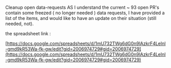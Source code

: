 Cleanup open data-requests
AS I understand the current ~ 93 open PR's contain some freezed ( no longer needed ) data requests, I have provided a list of the items, and would like to have an update on their situation (still needed, not).
the spreadsheet link : 


[https://docs.google.com/spreadsheets/d/1mU732TWg6dG0n9lAzkrF4LeInl-gmd9kR53Wa-fk-gw/edit?gid=2006974729#gid=2006974729](https://docs.google.com/spreadsheets/d/1mU732TWg6dG0n9lAzkrF4LeInl-gmd9kR53Wa-fk-gw/edit?gid=2006974729#gid=2006974729)